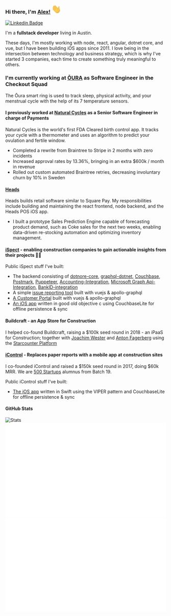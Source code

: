 ### Hi there, I'm [Alex!](https://alexselling.com) <img src="https://raw.githubusercontent.com/sellingsolutions/sellingsolutions/master/wave.gif" width="30px">

[![Linkedin Badge](https://img.shields.io/badge/-Alexander%20Selling-6633cc?style=flat-square&logo=Linkedin&logoColor=white&link=https://www.linkedin.com/in/alexanderselling/)](https://www.linkedin.com/in/alexanderselling/) 

I'm a **fullstack developer** living in Austin.

These days, I'm mostly working with node, react, angular, dotnet core, and vue, but I have been building iOS apps since 2011.
I love being in the intersection between technology and business strategy, which is why I've started 3 companies, each time to create something truly meaningful to others.  

### I'm currently working at [ŌURA](https://ouraring.com/) as Software Engineer in the Checkout Squad
The Ōura smart ring is used to track sleep, physical activity, and your menstrual cycle with the help of its 7 temperature sensors.

#### I previously worked at [Natural Cycles](https://www.naturalcycles.com/) as a Senior Software Engineer in charge of Payments
Natural Cycles is the world's first FDA Cleared birth control app. It tracks your cycle with a thermometer and uses an algorithm to predict your ovulation and fertile window.

- Completed a rewrite from Braintree to Stripe in 2 months with zero incidents
- Increased approval rates by 13.36%, bringing in an extra $600k / month in revenue
- Rolled out custom automated Braintree retries, decreasing involuntary churn by 10% in Sweden

#### [Heads](https://heads.com/) 
Heads builds retail software similar to Square Pay. My responsibilities include building and maintaining the react frontend, node backend, and the Heads POS iOS app. 

- I built a prototype Sales Prediction Engine capable of forecasting product demand, such as Coke sales for the next two weeks, enabling data-driven re-stocking automation and optimizing inventory management.

#### [iSpect](https://ispect.se?lang=en) - enabling construction companies to gain actionable insights from their projects 👷‍♂️ 

Public iSpect stuff I've built:
- The backend consisting of [dotnore-core](https://github.com/dotnet/core), [graphql-dotnet](https://github.com/graphql-dotnet/graphql-dotnet), [Couchbase](https://www.couchbase.com/), [Postmark](https://postmarkapp.com/), [Puppeteer](https://www.puppeteersharp.com/), [Accounting-Integration](https://www.accounting.pe/), [Microsoft Graph Api-Integration](https://docs.microsoft.com/en-us/graph/outlook-calendar-concept-overview), [BankID-integration](https://www.bankid.com/en)
- A simple [issue reporting tool](https://aterrapportering.stage.ispect.se/?token=ZGFtaWFuX2N6dWJhX2ptX3NlX19pcmVwb3J0bGl0ZV90b2tlbg%3D%3D&p=project_1519207592_dbdd0937-5d39-4896-9643-679536ebb2d6&f=) built with vuejs & apollo-graphql
- [A Customer Portal](https://app.ispect.se) built with vuejs & apollo-graphql
- [An iOS app](https://apps.apple.com/se/app/ispect/id905912432) written in good old objective c using CouchbaseLite for offline persistence & sync

#### Buildcraft - an App Store for Construction
I helped co-found Buildcraft, raising a $100k seed round in 2018 - an iPaaS for Construction; together with [Joachim Wester](https://github.com/Starcounter-Jack) and [Anton Fagerberg](https://www.linkedin.com/in/aejfager/) using the [Starcounter Platform](https://starcounter.com/)

#### [iControl](https://icontrolapp.se/en) - Replaces paper reports with a mobile app at construction sites
I co-founded iControl and raised a $150k seed round in 2017, doing $60k MRR. We are [500 Startups](https://500.co/) alumnus from Batch 19.

Public iControl stuff I've built:
- [The iOS app](https://apps.apple.com/se/app/icontrol/id960717076?l=en) written in Swift using the VIPER pattern and CouchbaseLite for offline persistence & sync

#### GitHub Stats
![Stats](https://github-readme-stats.vercel.app/api?username=sellingsolutions&show_icons=true&theme=dracula&count_private=true&hide=prs,stars)
![Langauges](https://github.com/sellingsolutions/github-stats/blob/master/generated/languages.svg)
![Overview](https://github.com/sellingsolutions/github-stats/blob/master/generated/overview.svg)

<!--START_SECTION:waka-->
<!--END_SECTION:waka-->
